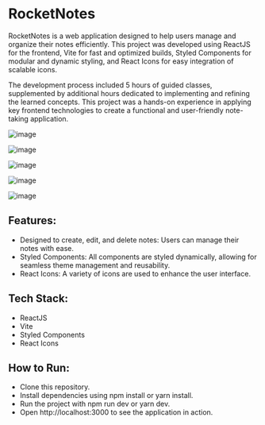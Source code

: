 # RocketNotes

RocketNotes is a web application designed to help users manage and organize their notes efficiently. This project was developed using ReactJS for the frontend, Vite for fast and optimized builds, Styled Components for modular and dynamic styling, and React Icons for easy integration of scalable icons.

The development process included 5 hours of guided classes, supplemented by additional hours dedicated to implementing and refining the learned concepts. This project was a hands-on experience in applying key frontend technologies to create a functional and user-friendly note-taking application.

![image](https://github.com/user-attachments/assets/b5feba24-a44e-467d-9ad2-0e7d89d42a42)

![image](https://github.com/user-attachments/assets/079bfdd1-a961-44dc-a0bc-a36d9e98a015)

![image](https://github.com/user-attachments/assets/6344a106-40f1-4962-b06f-1724aa663b04)

![image](https://github.com/user-attachments/assets/9d38b608-8e8b-4175-993c-160d95c361d1)

![image](https://github.com/user-attachments/assets/c9b98db7-4a1a-40a9-af15-dd83fc9c568d)


## Features:
- Designed to create, edit, and delete notes: Users can manage their notes with ease.
- Styled Components: All components are styled dynamically, allowing for seamless theme management and reusability.
- React Icons: A variety of icons are used to enhance the user interface.
## Tech Stack:
- ReactJS
- Vite
- Styled Components
- React Icons
## How to Run:
- Clone this repository.
- Install dependencies using npm install or yarn install.
- Run the project with npm run dev or yarn dev.
- Open http://localhost:3000 to see the application in action.

